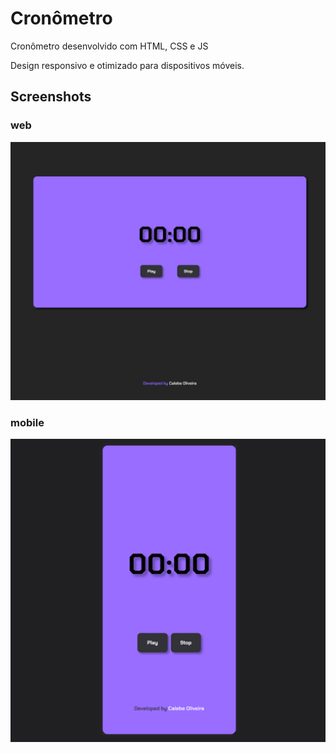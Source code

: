 
# Cronômetro 

Cronômetro desenvolvido com HTML, CSS e JS

Design responsivo e otimizado para dispositivos móveis. 
## Screenshots

### web

![App Screenshot](https://github.com/cal-oliveira/Cronometro/blob/main/screenshots/img--1.png?raw=true)



### mobile

![App Screenshot](https://github.com/cal-oliveira/Cronometro/blob/main/screenshots/img--2.png?raw=true)
